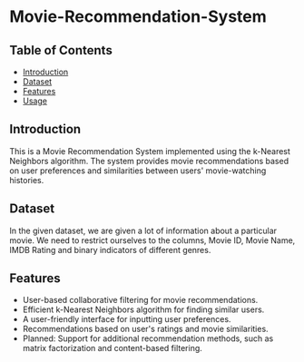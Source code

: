 # Movie-Recommendation-System



## Table of Contents
- [Introduction](#introduction)
- [Dataset](#dataset)
- [Features](#features)
- [Usage](#usage)


## Introduction

This is a Movie Recommendation System implemented using the k-Nearest Neighbors algorithm. The system provides movie recommendations based on user preferences and similarities between users' movie-watching histories.

## Dataset
In the given dataset, we are given a lot of information about a particular movie. We need to restrict ourselves to the columns, Movie ID, Movie Name, IMDB Rating and binary indicators of different genres.

## Features

- User-based collaborative filtering for movie recommendations.
- Efficient k-Nearest Neighbors algorithm for finding similar users.
- A user-friendly interface for inputting user preferences.
- Recommendations based on user's ratings and movie similarities.
- Planned: Support for additional recommendation methods, such as matrix factorization and content-based filtering.


